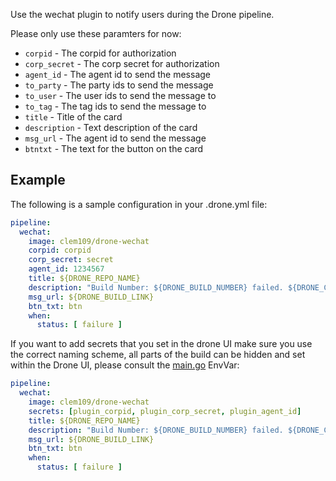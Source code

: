 Use the wechat plugin to notify users during the Drone pipeline.

Please only use these paramters for now:

* `corpid` - The corpid for authorization
* `corp_secret` - The corp secret for authorization
* `agent_id` - The agent id to send the message
* `to_party` - The party ids to send the message
* `to_user` - The user ids to send the message to
* `to_tag` - The tag ids to send the message to
* `title` - Title of the card
* `description` - Text description of the card
* `msg_url` - The agent id to send the message
* `btntxt` - The text for the button on the card

## Example

The following is a sample configuration in your .drone.yml file:

```yaml
pipeline:
  wechat:
    image: clem109/drone-wechat
    corpid: corpid
    corp_secret: secret
    agent_id: 1234567
    title: ${DRONE_REPO_NAME}
    description: "Build Number: ${DRONE_BUILD_NUMBER} failed. ${DRONE_COMMIT_AUTHOR} please fix. Check the results here: ${DRONE_BUILD_LINK} "
    msg_url: ${DRONE_BUILD_LINK}
    btn_txt: btn
    when:
      status: [ failure ]
```

If you want to add secrets that you set in the drone UI make sure you use the
correct naming scheme, all parts of the build can be hidden and set within the
Drone UI, please consult the [main.go](main.go) EnvVar:

```yaml
pipeline:
  wechat:
    image: clem109/drone-wechat
    secrets: [plugin_corpid, plugin_corp_secret, plugin_agent_id]
    title: ${DRONE_REPO_NAME}
    description: "Build Number: ${DRONE_BUILD_NUMBER} failed. ${DRONE_COMMIT_AUTHOR} please fix. Check the results here: ${DRONE_BUILD_LINK} "
    msg_url: ${DRONE_BUILD_LINK}
    btn_txt: btn
    when:
      status: [ failure ]
```
